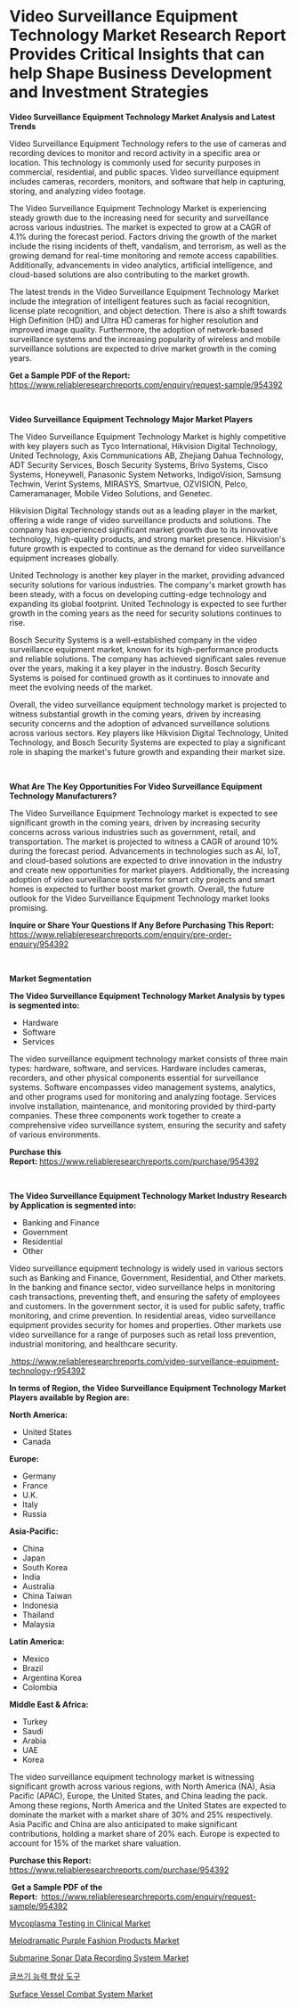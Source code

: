 <p><h1>Video Surveillance Equipment Technology Market Research Report Provides Critical Insights that can help Shape Business Development and Investment Strategies</h1></p><p><strong>Video Surveillance Equipment Technology Market Analysis and Latest Trends</strong></p>
<p><p>Video Surveillance Equipment Technology refers to the use of cameras and recording devices to monitor and record activity in a specific area or location. This technology is commonly used for security purposes in commercial, residential, and public spaces. Video surveillance equipment includes cameras, recorders, monitors, and software that help in capturing, storing, and analyzing video footage.</p><p>The Video Surveillance Equipment Technology Market is experiencing steady growth due to the increasing need for security and surveillance across various industries. The market is expected to grow at a CAGR of 4.1% during the forecast period. Factors driving the growth of the market include the rising incidents of theft, vandalism, and terrorism, as well as the growing demand for real-time monitoring and remote access capabilities. Additionally, advancements in video analytics, artificial intelligence, and cloud-based solutions are also contributing to the market growth.</p><p>The latest trends in the Video Surveillance Equipment Technology Market include the integration of intelligent features such as facial recognition, license plate recognition, and object detection. There is also a shift towards High Definition (HD) and Ultra HD cameras for higher resolution and improved image quality. Furthermore, the adoption of network-based surveillance systems and the increasing popularity of wireless and mobile surveillance solutions are expected to drive market growth in the coming years.</p></p>
<p><strong>Get a Sample PDF of the Report:&nbsp;</strong> <a href="https://www.reliableresearchreports.com/enquiry/request-sample/954392">https://www.reliableresearchreports.com/enquiry/request-sample/954392</a></p>
<p>&nbsp;</p>
<p><strong>Video Surveillance Equipment Technology Major Market Players</strong></p>
<p><p>The Video Surveillance Equipment Technology Market is highly competitive with key players such as Tyco International, Hikvision Digital Technology, United Technology, Axis Communications AB, Zhejiang Dahua Technology, ADT Security Services, Bosch Security Systems, Brivo Systems, Cisco Systems, Honeywell, Panasonic System Networks, IndigoVision, Samsung Techwin, Verint Systems, MIRASYS, Smartvue, OZVISION, Pelco, Cameramanager, Mobile Video Solutions, and Genetec.</p><p>Hikvision Digital Technology stands out as a leading player in the market, offering a wide range of video surveillance products and solutions. The company has experienced significant market growth due to its innovative technology, high-quality products, and strong market presence. Hikvision's future growth is expected to continue as the demand for video surveillance equipment increases globally.</p><p>United Technology is another key player in the market, providing advanced security solutions for various industries. The company's market growth has been steady, with a focus on developing cutting-edge technology and expanding its global footprint. United Technology is expected to see further growth in the coming years as the need for security solutions continues to rise.</p><p>Bosch Security Systems is a well-established company in the video surveillance equipment market, known for its high-performance products and reliable solutions. The company has achieved significant sales revenue over the years, making it a key player in the industry. Bosch Security Systems is poised for continued growth as it continues to innovate and meet the evolving needs of the market.</p><p>Overall, the video surveillance equipment technology market is projected to witness substantial growth in the coming years, driven by increasing security concerns and the adoption of advanced surveillance solutions across various sectors. Key players like Hikvision Digital Technology, United Technology, and Bosch Security Systems are expected to play a significant role in shaping the market's future growth and expanding their market size.</p></p>
<p>&nbsp;</p>
<p><strong>What Are The Key Opportunities For Video Surveillance Equipment Technology Manufacturers?</strong></p>
<p><p>The Video Surveillance Equipment Technology market is expected to see significant growth in the coming years, driven by increasing security concerns across various industries such as government, retail, and transportation. The market is projected to witness a CAGR of around 10% during the forecast period. Advancements in technologies such as AI, IoT, and cloud-based solutions are expected to drive innovation in the industry and create new opportunities for market players. Additionally, the increasing adoption of video surveillance systems for smart city projects and smart homes is expected to further boost market growth. Overall, the future outlook for the Video Surveillance Equipment Technology market looks promising.</p></p>
<p><strong>Inquire or Share Your Questions If Any Before Purchasing This Report:</strong> <a href="https://www.reliableresearchreports.com/enquiry/pre-order-enquiry/954392">https://www.reliableresearchreports.com/enquiry/pre-order-enquiry/954392</a></p>
<p>&nbsp;</p>
<p><strong>Market Segmentation</strong></p>
<p><strong>The Video Surveillance Equipment Technology Market Analysis by types is segmented into:</strong></p>
<p><ul><li>Hardware</li><li>Software</li><li>Services</li></ul></p>
<p><p>The video surveillance equipment technology market consists of three main types: hardware, software, and services. Hardware includes cameras, recorders, and other physical components essential for surveillance systems. Software encompasses video management systems, analytics, and other programs used for monitoring and analyzing footage. Services involve installation, maintenance, and monitoring provided by third-party companies. These three components work together to create a comprehensive video surveillance system, ensuring the security and safety of various environments.</p></p>
<p><strong>Purchase this Report:&nbsp;</strong><a href="https://www.reliableresearchreports.com/purchase/954392">https://www.reliableresearchreports.com/purchase/954392</a></p>
<p>&nbsp;</p>
<p><strong>The Video Surveillance Equipment Technology Market Industry Research by Application is segmented into:</strong></p>
<p><ul><li>Banking and Finance</li><li>Government</li><li>Residential</li><li>Other</li></ul></p>
<p><p>Video surveillance equipment technology is widely used in various sectors such as Banking and Finance, Government, Residential, and Other markets. In the banking and finance sector, video surveillance helps in monitoring cash transactions, preventing theft, and ensuring the safety of employees and customers. In the government sector, it is used for public safety, traffic monitoring, and crime prevention. In residential areas, video surveillance equipment provides security for homes and properties. Other markets use video surveillance for a range of purposes such as retail loss prevention, industrial monitoring, and healthcare security.</p></p>
<p><a href="https://www.reliableresearchreports.com/video-surveillance-equipment-technology-r954392">&nbsp;https://www.reliableresearchreports.com/video-surveillance-equipment-technology-r954392</a></p>
<p><strong>In terms of Region, the Video Surveillance Equipment Technology Market Players available by Region are:</strong></p>
<p>
    <p> <strong> North America: </strong>
        <ul>
            <li>United States</li>
            <li>Canada</li>
        </ul>
        </p> 
    <p> <strong> Europe: </strong>
        <ul>
            <li>Germany</li>
            <li>France</li>
            <li>U.K.</li>
            <li>Italy</li>
            <li>Russia</li>
        </ul>
        </p> 
    <p> <strong> Asia-Pacific: </strong>
        <ul>
            <li>China</li>
            <li>Japan</li>
            <li>South Korea</li>
            <li>India</li>
            <li>Australia</li>
            <li>China Taiwan</li>
            <li>Indonesia</li>
            <li>Thailand</li>
            <li>Malaysia</li>
        </ul>
        </p> 
    <p> <strong> Latin America: </strong>
        <ul>
            <li>Mexico</li>
            <li>Brazil</li>
            <li>Argentina Korea</li>
            <li>Colombia</li>
        </ul>
        </p> 
    <p> <strong> Middle East & Africa: </strong>
        <ul>
            <li>Turkey</li>
            <li>Saudi</li>
            <li>Arabia</li>
            <li>UAE</li>
            <li>Korea</li>
        </ul>
    </p>
    </p>
<p><p>The video surveillance equipment technology market is witnessing significant growth across various regions, with North America (NA), Asia Pacific (APAC), Europe, the United States, and China leading the pack. Among these regions, North America and the United States are expected to dominate the market with a market share of 30% and 25% respectively. Asia Pacific and China are also anticipated to make significant contributions, holding a market share of 20% each. Europe is expected to account for 15% of the market share valuation.</p></p>
<p><strong>Purchase this Report: </strong><a href="https://www.reliableresearchreports.com/purchase/954392">https://www.reliableresearchreports.com/purchase/954392</a></p>
<p>&nbsp;<strong>Get a Sample PDF of the Report:&nbsp;&nbsp;</strong><a href="https://www.reliableresearchreports.com/enquiry/request-sample/954392">https://www.reliableresearchreports.com/enquiry/request-sample/954392</a></p>
<p><strong></strong></p>
<p><p><a href="https://github.com/juancolorado15/Market-Research-Report-List-4/blob/main/mycoplasma-testing-in-clinical-market.md">Mycoplasma Testing in Clinical Market</a></p><p><a href="https://github.com/dx0328/Market-Research-Report-List-4/blob/main/melodramatic-purple-fashion-products-market.md">Melodramatic Purple Fashion Products Market</a></p><p><a href="https://github.com/BryceTownsendr/Market-Research-Report-List-6/blob/main/submarine-sonar-data-recording-system-market.md">Submarine Sonar Data Recording System Market</a></p><p><a href="https://github.com/JosefaRice/Market-Research-Report-List-2/blob/main/572617582359.md">글쓰기 능력 향상 도구</a></p><p><a href="https://github.com/mahnoor2003/Market-Research-Report-List-5/blob/main/surface-vessel-combat-system-market.md">Surface Vessel Combat System Market</a></p></p>